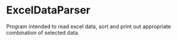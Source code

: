 # ExcelDataParser
Program intended to read excel data, sort and print out appropriate combination of selected data.
